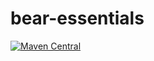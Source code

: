 # bear-essentials

[![Maven Central](https://maven-badges.herokuapp.com/maven-central/org.tahomarobotics/bear-essentials/badge.svg)](https://maven-badges.herokuapp.com/maven-central/org.tahomarobotics/bear-essentials)